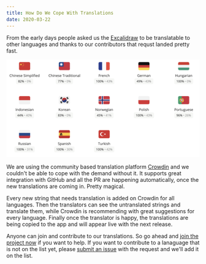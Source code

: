 ```yaml
---
title: How Do We Cope With Translations
date: 2020-03-22
---
```


From the early days people asked us the [Excalidraw](https://excalidraw.com) to be translatable to other languages and thanks to our contributors that requst landed pretty fast.

<!-- end -->

[![Crowdin Languages](crowdin.png)](https://crowdin.com/project/excalidraw)

We are using the community based translation platform [Crowdin](https://crowdin.com) and we couldn't be able to cope with the demand without it. It supports great integration with GitHub and all the PR are happening automatically, once the new translations are coming in. Pretty magical.

Every new string that needs translation is added on Crowdin for all languages. Then the translators can see the untranslated strings and translate them, while Crowdin is recommending with great suggestions for every language. Finally once the translator is happy, the translations are being copied to the app and will appear live with the next release.

Anyone can join and contribute to our translations. So go ahead and [join the project now](https://crowdin.com/project/excalidraw) if you want to help. If you want to contribute to a lanaguage that is not on the list yet, please [submit an issue](https://github.com/excalidraw/excalidraw/issues/new) with the request and we'll add it on the list.
